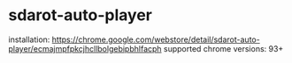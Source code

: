 # sdarot-auto-player
installation: https://chrome.google.com/webstore/detail/sdarot-auto-player/ecmajmpfpkcjhcllbolgebipbhlfacph
supported chrome versions: 93+
